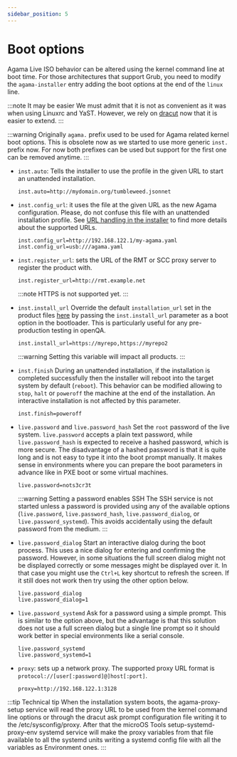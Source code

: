 ```yaml
---
sidebar_position: 5
---
```


# Boot options

Agama Live ISO behavior can be altered using the kernel command line at boot time. For those
architectures that support Grub, you need to modify the `agama-installer` entry adding the boot
options at the end of the `linux` line.

:::note It may be easier
We must admit that it is not as convenient as it was when using Linuxrc and YaST. However, we rely
on [dracut](https://manpages.opensuse.org/Tumbleweed/dracut/dracut.8.en.html) now that it is easier
to extend.
:::

:::warning
Originally `agama.` prefix used to be used for Agama related kernel boot options. This is obsolete now
as we started to use more generic `inst.` prefix now. For now both prefixes can be used but support for the 
first one can be removed anytime.
:::

- `inst.auto`:
  Tells the installer to use the profile in the given URL to start an unattended installation.

  ```text
  inst.auto=http://mydomain.org/tumbleweed.jsonnet

  ```

- `inst.config_url`: it uses the file at the given URL as the new Agama configuration. Please, do
  not confuse this file with an unattended installation profile. See [URL handling in the
  installer](https://github.com/yast/yast-installation/blob/master/doc/url.md) to find more details
  about the supported URLs.

  ```text
  inst.config_url=http://192.168.122.1/my-agama.yaml
  inst.config_url=usb:///agama.yaml
  ```

- `inst.register_url`: sets the URL of the RMT or SCC proxy server to register the product with.

  ```text
  inst.register_url=http://rmt.example.net
  ```

  :::note
  HTTPS is not supported yet.
  :::

- `inst.install_url`
  Override the default `installation_url` set in the product files
  [here](https://github.com/openSUSE/agama/tree/master/products.d) by passing the `inst.install_url`
  parameter as a boot option in the bootloader. This is particularly useful for any pre-production
  testing in openQA.

  ```text
  inst.install_url=https://myrepo,https://myrepo2
  ```

  :::warning
  Setting this variable will impact all products.
  :::

- `inst.finish`
  During an unattended installation, if the installation is completed successfully then the
  installer will reboot into the target system by default (`reboot`). This behavior can be modified
  allowing to `stop`, `halt` or `poweroff` the machine at the end of the installation. An
  interactive installation is not affected by this parameter.

  ```text
  inst.finish=poweroff
  ```

- `live.password` and `live.password_hash` Set the `root` password of the live system.
  `live.password` accepts a plain text password, while `live.password_hash` is expected to receive a
  hashed password, which is more secure. The disadvantage of a hashed password is that it is quite
  long and is not easy to type it into the boot prompt manually. It makes sense in environments where
  you can prepare the boot parameters in advance like in PXE boot or some virtual machines.

  ```text
  live.password=nots3cr3t
  ```

  :::warning Setting a password enables SSH
  The SSH service is not started unless a password is provided using any of the available options
  (`live.password`, `live.password_hash`, `live.password_dialog`, or `live.password_systemd`). This
  avoids accidentally using the default password from the medium.
  :::

- `live.password_dialog` Start an interactive dialog during the boot process. This uses a nice
  dialog for entering and confirming the password. However, in some situations the full screen dialog
  might not be displayed correctly or some messages might be displayed over it. In that case you might
  use the `Ctrl+L` key shortcut to refresh the screen. If it still does not work then try using the
  other option below.

  ```text
  live.password_dialog
  live.password_dialog=1
  ```

- `live.password_systemd` Ask for a password using a simple prompt. This is
  similar to the option above, but the advantage is that this solution does not use a full screen
  dialog but a single line prompt so it should work better in special environments like a serial
  console.

  ```text
  live.password_systemd
  live.password_systemd=1
  ```

- `proxy`: sets up a network proxy. The supported proxy URL format is `protocol://[user[:password]@]host[:port]`.

  ```text
  proxy=http://192.168.122.1:3128
  ```

<!-- TODO: move this tip to a better place -->

:::tip Technical tip
When the installation system boots, the agama-proxy-setup service will read the proxy URL to be used
from the kernel command line options or through the dracut ask prompt configuration file writing it
to the /etc/sysconfig/proxy. After that the microOS Tools setup-systemd-proxy-env systemd service
will make the proxy variables from that file available to all the systemd units writing a systemd
config file with all the variables as Environment ones.
:::
